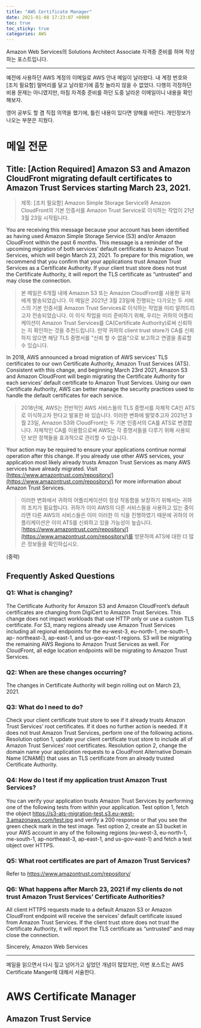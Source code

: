 ```yaml
---
title: "AWS Certificate Manager"
date: 2021-01-08 17:23:07 +0900
toc: true
toc_sticky: true
categories: AWS
---
```


Amazon Web Services의 Solutions Architect Associate 자격증 준비를 하며 작성하는 포스트입니다.

*****

예전에 사용하던 AWS 계정의 이메일로 AWS 안내 메일이 날라왔다. 
내 계정 번호와 [조치 필요함] 말머리를 달고 날라왔기에 흠칫 놀라지 않을 수 없었다. 다행히 걱정하던 비용 문제는 아니였지만, 마침 자격중 준비를 하던 도중 날라온 이메일이니 내용을 확인해보자.

영어 공부도 할 겸 직접 의역을 했기에, 틀린 내용이 있다면 양해를 바란다. 개인정보가 나오는 부분은 지웠다.

# 메일 전문

## Title: [Action Required] Amazon S3 and Amazon CloudFront migrating default certificates to Amazon Trust Services starting March 23, 2021.

> 제목: [조치 필요함] Amazon Simple Storage Service와 Amazon CloudFront의 기본 인증서를 Amazon Trust Service로 이식하는 작업이 21년 3월 23일 시작됩니다.

You are receiving this message because your account has been identified as having used Amazon Simple Storage Service (S3)
and/or Amazon CloudFront within the past 6 months. This message is a reminder of the upcoming migration of both services’
default certificates to Amazon Trust Services, which will begin March 23, 2021. To prepare for this migration, we recommend
that you confirm that your applications trust Amazon Trust Services as a Certificate Authority. If your client trust store does
not trust the Certificate Authority, it will report the TLS certificate as “untrusted” and may close the connection.

> 본 메일은 6개월 내에 Amazon S3 또는 Amazon CloudFront를 사용한 유저에게 발송되었습니다. 
  이 메일은 2021년 3월 23일에 진행되는 다가오는 두 서비스의 기본 인증서를 Amazon Trust Services로 이식하는 작업을 미리 알려드리고자 전송되었습니다.
  이 이식 작업을 미리 준비하기 위해, 우리는 귀하의 어플리케이션이 Amazon Trust Services를 CA(Certificate Authority)로써 신뢰하는 지 확인하는 것을 추천드립니다.
  만약 귀하의 client trust store가 CA를 신뢰하지 않으면 해당 TLS 증명서를 "신뢰 할 수 없음"으로 보고하고 연결을 종료할 수 있습니다.

In 2018, AWS announced a broad migration of AWS services’ TLS certificates to our own Certificate Authority, Amazon Trust
Services (ATS). Consistent with this change, and beginning March 23rd 2021, Amazon S3 and Amazon CloudFront will begin
migrating the Certificate Authority for each services’ default certificate to Amazon Trust Services. Using our own Certificate
Authority, AWS can better manage the security practices used to handle the default certificates for each service.

> 2018년에, AWS는 전반적인 AWS 서비스들의 TLS 증명서를 자체적 CA인 ATS로 이식하고자 한다고 발표한 바 있습니다. 이러한 변화에 발맞추고자 2021년 3월 23일, 
  Amazon S3와 CloudFront는 두 기본 인증서의 CA를 ATS로 변경합니다. 자체적인 CA를 이용함으로써 AWS는 각 증명서들을 다루기 위해 사용되던 보안 정책들을 효과적으로 관리할 수 있습니다.

Your action may be required to ensure your applications continue normal operation after this change. If you already use
other AWS services, your application most likely already trusts Amazon Trust Services as many AWS services have already
migrated. Visit [https://www.amazontrust.com/repository/](https://www.amazontrust.com/repository/) for more information about Amazon Trust Services. 

> 이러한 변화에서 귀하의 어플리케이션이 정상 작동함을 보장하기 위해서는 귀하의 조치가 필요합니다. 귀하가 이미 AWS의 다른 서비스들을 사용하고 있는 중이라면 다른 AWS의 서비스들은 이미 이러한 이   식을 진행하였기 때문에 귀하의 어플리케이션은 이미 ATS를 신뢰하고 있을 가능성이 높습니다. [https://www.amazontrust.com/repository/](https://www.amazontrust.com/repository/)를 방문하여 ATS에 대한 더 많은 정보들을 확인하십시오.

(중략)

## Frequently Asked Questions

### Q1: What is changing?

The Certificate Authority for Amazon S3 and Amazon CloudFront’s default certificates are changing from DigiCert to Amazon
Trust Services. This change does not impact workloads that use HTTP only or use a custom TLS certificate. For S3, many
regions already use Amazon Trust Services including all regional endpoints for the eu-west-3, eu-north-1, me-south-1, ap-
northeast-3, ap-east-1, and us-gov-east-1 regions. S3 will be migrating the remaining AWS Regions to Amazon Trust Services
as well. For CloudFront, all edge location endpoints will be migrating to Amazon Trust Services.

### Q2: When are these changes occurring?

The changes in Certificate Authority will begin rolling out on March 23, 2021.

### Q3: What do I need to do?

Check your client certificate trust store to see if it already trusts Amazon Trust Services’ root certificates. If it does no further
action is needed. If it does not trust Amazon Trust Services, perform one of the following actions. Resolution option 1, update
your client certificate trust store to include all of Amazon Trust Services’ root certificates. Resolution option 2, change the
domain name your application requests to a CloudFront Alternative Domain Name (CNAME) that uses an TLS certificate from
an already trusted Certificate Authority.

### Q4: How do I test if my application trust Amazon Trust Services?

You can verify your application trusts Amazon Trust Services by performing one of the following tests from within your
application. Test option 1, fetch the object https://s3-ats-migration-test.s3.eu-west-3.amazonaws.com/test.jpg and verify a
200 response or that you see the green check mark in the test image. Test option 2, create an S3 bucket in your AWS account
in any of the following regions (eu-west-3, eu-north-1, me-south-1, ap-northeast-3, ap-east-1, and us-gov-east-1) and fetch a
test object over HTTPS.

### Q5: What root certificates are part of Amazon Trust Services?

Refer to https://www.amazontrust.com/repository/

### Q6: What happens after March 23, 2021 if my clients do not trust Amazon Trust Services’ Certificate Authorities?

All client HTTPS requests made to a default Amazon S3 or Amazon CloudFront endpoint will receive the services’ default
certificate issued from Amazon Trust Services. If the client trust store does not trust the Certificate Authority, it will report
the TLS certificate as “untrusted” and may close the connection.

Sincerely,
Amazon Web Services

*****

메일을 읽으면서 다시 짚고 넘어가고 싶었던 개념이 많았지만, 이번 포스트는 AWS Certificate Manger에 대해서 서술한다.

# AWS Certificate Manager

## Amazon Trust Service
